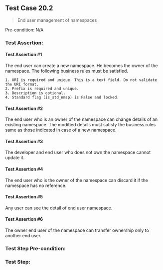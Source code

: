 ## Test Case 20.2

> End user management of namespaces

Pre-condition: N/A

### Test Assertion:

#### Test Assertion #1
The end user can create a new namespace. He becomes the owner of the namespace. The following business rules must be satisfied.

	1. URI is required and unique. This is a text field. Do not validate the URI format.
	2. Prefix is required and unique.
	3. Description is optional.
	4. Standard flag (is_std_nmsp) is False and locked.

#### Test Assertion #2
The end user who is an owner of the namespace can change details of an existing namespace. The modified details must satisfy the business rules same as those indicated in case of a new namespace.

#### Test Assertion #3
The developer and end user who does not own the namespace cannot update it.

#### Test Assertion #4
The end user who is the owner of the namespace can discard it if the namespace has no reference.

#### Test Assertion #5
Any user can see the detail of end user namespace.

#### Test Assertion #6
The owner end user of the namespace can transfer ownership only to another end user.

### Test Step Pre-condition:



### Test Step: